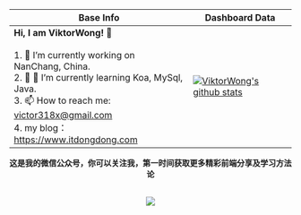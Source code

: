 |Base Info|Dashboard Data|
|----------------------------------------------------------------------|----------------------------------------------------------------------|
| __Hi, I am ViktorWong! 👋__<br/><br/>1. 🔭 I’m currently working on NanChang, China.<br/>2. 🌱 🌱 I’m currently learning Koa, MySql, Java.<br/>3. 📫 How to reach me: victor318x@gmail.com<br/>4. my blog：https://www.itdongdong.com <br/> | [![ViktorWong's github stats](https://github-readme-stats.vercel.app/api?username=ViktorWong&show_icons=true&theme=dracula)](https://github.com/anuraghazra/github-readme-stats) |


<div align=center><b>这是我的微信公众号，你可以关注我，第一时间获取更多精彩前端分享及学习方法论</b></div>
<br/>

<p align="center">
  <img src="https://cdn.jsdelivr.net/gh/ViktorWong/imgbed/img/20210330130406.png" />
</p>
